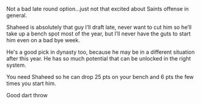 Not a bad late round option…just not that excited about Saints offense in general.

Shaheed is absolutely that guy I’ll draft late, never want to cut him so he’ll take up a bench spot most of the year, but I’ll never have the guts to start him even on a bad bye week.

He's a good pick in dynasty too, because he may be in a different situation after this year. He has so much potential that can be unlocked in the right system.

You need Shaheed so he can drop 25 pts on your bench and 6 pts the few times you start him.

Good dart throw
